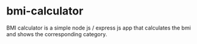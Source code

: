 # bmi-calculator
BMI calculator is a simple node js / express js app  that calculates the bmi and shows the corresponding category. 
